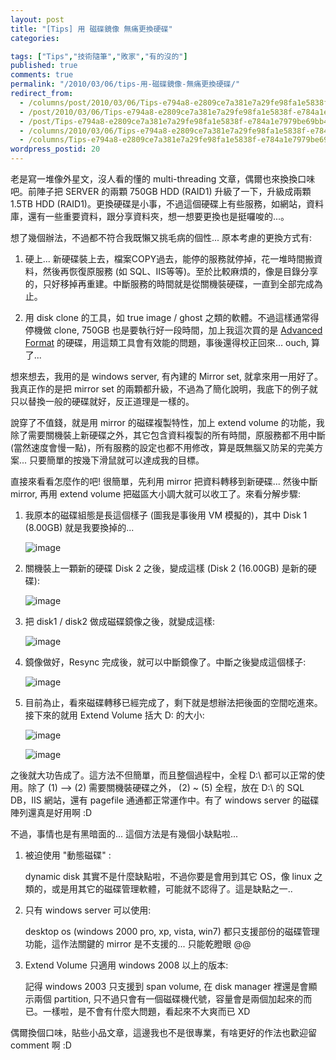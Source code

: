 ```yaml
---
layout: post
title: "[Tips] 用 磁碟鏡像 無痛更換硬碟"
categories:

tags: ["Tips","技術隨筆","敗家","有的沒的"]
published: true
comments: true
permalink: "/2010/03/06/tips-用-磁碟鏡像-無痛更換硬碟/"
redirect_from:
  - /columns/post/2010/03/06/Tips-e794a8-e2809ce7a381e7a29fe98fa1e5838f-e784a1e7979be69bb4e68f9be7a1ace7a29f.aspx/
  - /post/2010/03/06/Tips-e794a8-e2809ce7a381e7a29fe98fa1e5838f-e784a1e7979be69bb4e68f9be7a1ace7a29f.aspx/
  - /post/Tips-e794a8-e2809ce7a381e7a29fe98fa1e5838f-e784a1e7979be69bb4e68f9be7a1ace7a29f.aspx/
  - /columns/2010/03/06/Tips-e794a8-e2809ce7a381e7a29fe98fa1e5838f-e784a1e7979be69bb4e68f9be7a1ace7a29f.aspx/
  - /columns/Tips-e794a8-e2809ce7a381e7a29fe98fa1e5838f-e784a1e7979be69bb4e68f9be7a1ace7a29f.aspx/
wordpress_postid: 20
---
```


老是寫一堆像外星文，沒人看的懂的 multi-threading 文章，偶爾也來換換口味吧。前陣子把 SERVER 的兩顆 750GB HDD (RAID1) 升級了一下，升級成兩顆 1.5TB HDD (RAID1)。更換硬碟是小事，不過這個硬碟上有些服務，如網站，資料庫，還有一些重要資料，跟分享資料夾，想一想要更換也是挺囉唆的...。

想了幾個辦法，不過都不符合我既懶又挑毛病的個性... 原本考慮的更換方式有:

1. 硬上... 新硬碟裝上去，檔案COPY過去，能停的服務就停掉，花一堆時間搬資料，然後再恢復原服務 (如 SQL、IIS等等)。至於比較麻煩的，像是目錄分享的，只好移掉再重建。中斷服務的時間就是從關機裝硬碟，一直到全部完成為止。

2. 用 disk clone 的工具，如 true image / ghost 之類的軟體。不過這樣通常得停機做 clone, 750GB 也是要執行好一段時間，加上我這次買的是 [Advanced Format](http://www.wdc.com/wdproducts/library/WhitePapers/CHT/2579-771430.pdf) 的硬碟，用這類工具會有效能的問題，事後還得校正回來… ouch, 算了...

想來想去，我用的是 windows server, 有內建的 Mirror set, 就拿來用一用好了。我真正作的是把 mirror set 的兩顆都升級，不過為了簡化說明，我底下的例子就只以替換一般的硬碟就好，反正道理是一樣的。

說穿了不值錢，就是用 mirror 的磁碟複製特性，加上 extend volume 的功能，我除了需要關機裝上新硬碟之外，其它包含資料複製的所有時間，原服務都不用中斷 (當然速度會慢一點)，所有服務的設定也都不用修改，算是既無腦又防呆的完美方案... 只要簡單的按幾下滑鼠就可以達成我的目標。

直接來看看怎麼作的吧! 很簡單，先利用 mirror 把資料轉移到新硬碟... 然後中斷 mirror, 再用 extend volume 把磁區大小調大就可以收工了。來看分解步驟:

1. 我原本的磁碟組態是長這個樣子 (圖我是事後用 VM 模擬的)，其中 Disk 1 (8.00GB) 就是我要換掉的...

   ![image](/wp-content/be-files/image.png)

2. 關機裝上一顆新的硬碟 Disk 2 之後，變成這樣 (Disk 2 (16.00GB) 是新的硬碟):

   ![image](/wp-content/be-files/image_1.png)

3. 把 disk1 / disk2 做成磁碟鏡像之後，就變成這樣:

   ![image](/wp-content/be-files/image_2.png)

4. 鏡像做好，Resync 完成後，就可以中斷鏡像了。中斷之後變成這個樣子:

   ![image](/wp-content/be-files/image_3.png)

5. 目前為止，看來磁碟轉移已經完成了，剩下就是想辦法把後面的空間吃進來。接下來的就用 Extend Volume 括大 D: 的大小:

   ![image](/wp-content/be-files/image_4.png)

   ![image](/wp-content/be-files/image_5.png)

之後就大功告成了。這方法不但簡單，而且整個過程中，全程 D:\ 都可以正常的使用。除了 (1) --> (2) 需要關機裝硬碟之外， (2) ~ (5) 全程，放在 D:\ 的 SQL DB，IIS 網站，還有 pagefile 通通都正常運作中。有了 windows server 的磁碟陣列還真是好用啊 :D

不過，事情也是有黑暗面的... 這個方法是有幾個小缺點啦...

1. 被迫使用 "動態磁碟" :
   
   dynamic disk 其實不是什麼缺點啦，不過你要是會用到其它 OS，像 linux 之類的，或是用其它的磁碟管理軟體，可能就不認得了。這是缺點之一..

2. 只有 windows server 可以使用:
   
   desktop os (windows 2000 pro, xp, vista, win7) 都只支援部份的磁碟管理功能，這作法關鍵的 mirror 是不支援的... 只能乾瞪眼 @@

3. Extend Volume 只適用 windows 2008 以上的版本:
   
   記得 windows 2003 只支援到 span volume, 在 disk manager 裡還是會顯示兩個 partition, 只不過只會有一個磁碟機代號，容量會是兩個加起來的而已。一樣啦，是不會有什麼大問題，看起來不大爽而已 XD

偶爾換個口味，貼些小品文章，這邊我也不是很專業，有啥更好的作法也歡迎留 comment 啊 :D
